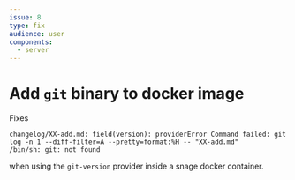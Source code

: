 ```yaml
---
issue: 8
type: fix
audience: user
components:
  - server
---
```

# Add `git` binary to docker image

Fixes
```
changelog/XX-add.md: field(version): providerError Command failed: git log -n 1 --diff-filter=A --pretty=format:%H -- "XX-add.md"
/bin/sh: git: not found
```
when using the `git-version` provider inside a snage docker container.
